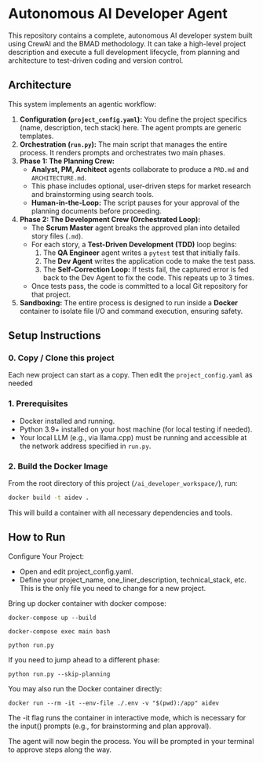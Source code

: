 # Autonomous AI Developer Agent

This repository contains a complete, autonomous AI developer system built using CrewAI and the BMAD methodology. It can take a high-level project description and execute a full development lifecycle, from planning and architecture to test-driven coding and version control.

## Architecture

This system implements an agentic workflow:

1.  **Configuration (`project_config.yaml`):** You define the project specifics (name, description, tech stack) here. The agent prompts are generic templates.
2.  **Orchestration (`run.py`):** The main script that manages the entire process. It renders prompts and orchestrates two main phases.
3.  **Phase 1: The Planning Crew:**
    *   **Analyst, PM, Architect** agents collaborate to produce a `PRD.md` and `ARCHITECTURE.md`.
    *   This phase includes optional, user-driven steps for market research and brainstorming using search tools.
    *   **Human-in-the-Loop:** The script pauses for your approval of the planning documents before proceeding.
4.  **Phase 2: The Development Crew (Orchestrated Loop):**
    *   The **Scrum Master** agent breaks the approved plan into detailed story files (`.md`).
    *   For each story, a **Test-Driven Development (TDD)** loop begins:
        1.  The **QA Engineer** agent writes a `pytest` test that initially fails.
        2.  The **Dev Agent** writes the application code to make the test pass.
        3.  The **Self-Correction Loop:** If tests fail, the captured error is fed back to the Dev Agent to fix the code. This repeats up to 3 times.
    *   Once tests pass, the code is committed to a local Git repository for that project.
5.  **Sandboxing:** The entire process is designed to run inside a **Docker** container to isolate file I/O and command execution, ensuring safety.

## Setup Instructions

### 0. Copy / Clone this project

Each new project can start as a copy. Then edit the `project_config.yaml` as needed

### 1. Prerequisites
- Docker installed and running.
- Python 3.9+ installed on your host machine (for local testing if needed).
- Your local LLM (e.g., via llama.cpp) must be running and accessible at the network address specified in `run.py`.

### 2. Build the Docker Image

From the root directory of this project (`/ai_developer_workspace/`), run:

```bash
docker build -t aidev .
```

This will build a container with all necessary dependencies and tools. 


## How to Run 

Configure Your Project: 

  - Open and edit project_config.yaml.
  - Define your project_name, one_liner_description, technical_stack, etc. This is the only file you need to change for a new project.

Bring up docker container with docker compose:

```
docker-compose up --build

docker-compose exec main bash

python run.py
```

If you need to jump ahead to a different phase:

```
python run.py --skip-planning
```


 
You may also run the Docker container directly:
          
```
docker run --rm -it --env-file ./.env -v "$(pwd):/app" aidev
```

The -it flag runs the container in interactive mode, which is necessary for the input() prompts (e.g., for brainstorming and plan approval).
     
The agent will now begin the process. You will be prompted in your terminal to approve steps along the way. 